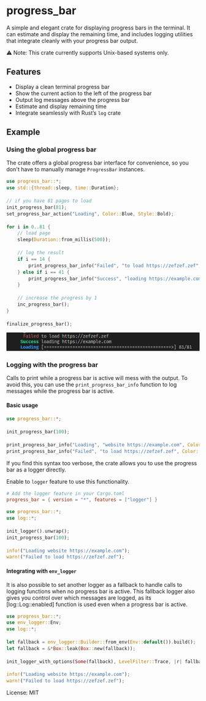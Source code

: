 # progress_bar

A simple and elegant crate for displaying progress bars in the terminal.
It can estimate and display the remaining time, and includes logging utilities that integrate cleanly with your progress bar output.

⚠️ Note: This crate currently supports Unix-based systems only.

## Features

- Display a clean terminal progress bar
- Show the current action to the left of the progress bar
- Output log messages above the progress bar
- Estimate and display remaining time
- Integrate seamlessly with Rust’s `log` crate

## Example

### Using the global progress bar

The crate offers a global progress bar interface for convenience, so you don't have to manually manage `ProgressBar` instances.

```rust
use progress_bar::*;
use std::{thread::sleep, time::Duration};

// if you have 81 pages to load
init_progress_bar(81);
set_progress_bar_action("Loading", Color::Blue, Style::Bold);

for i in 0..81 {
    // load page
    sleep(Duration::from_millis(500));

    // log the result
    if i == 14 {
        print_progress_bar_info("Failed", "to load https://zefzef.zef", Color::Red, Style::Normal);
    } else if i == 41 {
        print_progress_bar_info("Success", "loading https://example.com", Color::Green, Style::Bold);
    }

    // increase the progress by 1
    inc_progress_bar();
}

finalize_progress_bar();
```

![image displaying the output of the code above](https://raw.githubusercontent.com/Mubelotix/cli_progress_bar/refs/heads/master/media/progress_bar_example1.png "Output")

### Logging with the progress bar

Calls to print while a progress bar is active will mess with the output.
To avoid this, you can use the `print_progress_bar_info` function to log messages while the progress bar is active.

#### Basic usage

```rust
use progress_bar::*;

init_progress_bar(100);

print_progress_bar_info("Loading", "website https://example.com", Color::Blue, Style::Bold);
print_progress_bar_info("Failed", "to load https://zefzef.zef", Color::Red, Style::Normal);
```

If you find this syntax too verbose, the crate allows you to use the progress bar as a logger directly.

Enable to `logger` feature to use this functionality.

```toml
# Add the logger feature in your Cargo.toml
progress_bar = { version = "*", features = ["logger"] }
```

```rust
use progress_bar::*;
use log::*;

init_logger().unwrap();
init_progress_bar(100);

info!("Loading website https://example.com");
warn!("Failed to load https://zefzef.zef");
```

#### Integrating with `env_logger`

It is also possible to set another logger as a fallback to handle calls to logging functions when no progress bar is active.
This fallback logger also gives you control over which messages are logged, as its [log::Log::enabled] function is used even when a progress bar is active.

```rust
use progress_bar::*;
use env_logger::Env;
use log::*;

let fallback = env_logger::Builder::from_env(Env::default()).build();
let fallback = &*Box::leak(Box::new(fallback));

init_logger_with_options(Some(fallback), LevelFilter::Trace, |r| fallback.matches(r)).unwrap();

info!("Loading website https://example.com");
warn!("Failed to load https://zefzef.zef");
```

License: MIT
